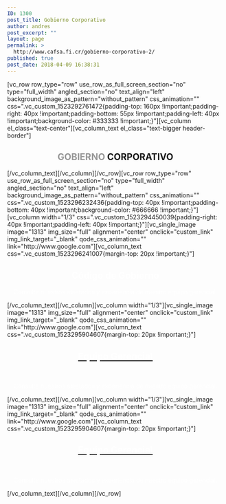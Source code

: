 ```yaml
---
ID: 1300
post_title: Gobierno Corporativo
author: andres
post_excerpt: ""
layout: page
permalink: >
  http://www.cafsa.fi.cr/gobierno-corporativo-2/
published: true
post_date: 2018-04-09 16:38:31
---
```

[vc_row row_type="row" use_row_as_full_screen_section="no" type="full_width" angled_section="no" text_align="left" background_image_as_pattern="without_pattern" css_animation="" css=".vc_custom_1523292761472{padding-top: 160px !important;padding-right: 40px !important;padding-bottom: 55px !important;padding-left: 40px !important;background-color: #333333 !important;}"][vc_column el_class="text-center"][vc_column_text el_class="text-bigger header-border"]
<h2 style="text-align: center;"><span style="color: #979797;">GOBIERNO</span> CORPORATIVO</h2>
[/vc_column_text][/vc_column][/vc_row][vc_row row_type="row" use_row_as_full_screen_section="no" type="full_width" angled_section="no" text_align="left" background_image_as_pattern="without_pattern" css_animation="" css=".vc_custom_1523296232436{padding-top: 40px !important;padding-bottom: 40px !important;background-color: #666666 !important;}"][vc_column width="1/3" css=".vc_custom_1523294450039{padding-right: 40px !important;padding-left: 40px !important;}"][vc_single_image image="1313" img_size="full" alignment="center" onclick="custom_link" img_link_target="_blank" qode_css_animation="" link="http://www.google.com"][vc_column_text css=".vc_custom_1523296241007{margin-top: 20px !important;}"]
<h2 style="text-align: center;"><span style="color: #ffffff;">Código de Gobierno</span></h2>
<p style="text-align: center;"><span style="color: #ffffff;">Consulte nuestros atestados y experiencia de nuestro equipo gerencial.</span></p>
[/vc_column_text][/vc_column][vc_column width="1/3"][vc_single_image image="1313" img_size="full" alignment="center" onclick="custom_link" img_link_target="_blank" qode_css_animation="" link="http://www.google.com"][vc_column_text css=".vc_custom_1523295904607{margin-top: 20px !important;}"]
<h2 style="text-align: center;"><a href="http://www.google.com"><strong><span style="color: #ffffff;">Equipo Gerencial</span></strong></a></h2>
&nbsp;
<p style="text-align: center;"><span style="color: #ffffff;">Consulte nuestros atestados y experiencia de nuestro equipo gerencial.</span></p>
[/vc_column_text][/vc_column][vc_column width="1/3"][vc_single_image image="1313" img_size="full" alignment="center" onclick="custom_link" img_link_target="_blank" qode_css_animation="" link="http://www.google.com"][vc_column_text css=".vc_custom_1523295904607{margin-top: 20px !important;}"]
<h2 style="text-align: center;"><a href="http://www.google.com"><strong><span style="color: #ffffff;">Equipo Gerencial</span></strong></a></h2>
&nbsp;
<p style="text-align: center;"><span style="color: #ffffff;">Consulte nuestros atestados y experiencia de nuestro equipo gerencial.</span></p>
[/vc_column_text][/vc_column][/vc_row]